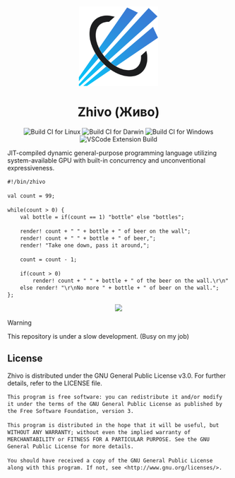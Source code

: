 <p align="center">
    <img src="assets/zhivo-logo.png" width="180" />
</p>
<h1 align="center">Zhivo (Живо)</h1>

<p align="center">
    <img alt="Build CI for Linux" src="https://github.com/nthnn/zhivo/actions/workflows/build_ci_linux.yml/badge.svg" />
    <img alt="Build CI for Darwin" src="https://github.com/nthnn/zhivo/actions/workflows/build_ci_darwin.yml/badge.svg" />
    <img alt="Build CI for Windows" src="https://github.com/nthnn/zhivo/actions/workflows/build_ci_windows.yml/badge.svg" />
    <img alt="VSCode Extension Build" src="https://github.com/nthnn/zhivo/actions/workflows/build_ci_vsce.yml/badge.svg" />
</p>

JIT-compiled dynamic general-purpose programming language utilizing system-available GPU with built-in concurrency and unconventional expressiveness.

```zhivo
#!/bin/zhivo

val count = 99;

while(count > 0) {
    val bottle = if(count == 1) "bottle" else "bottles";

    render! count + " " + bottle + " of beer on the wall";
    render! count + " " + bottle + " of beer,";
    render! "Take one down, pass it around,";

    count = count - 1;

    if(count > 0)
        render! count + " " + bottle + " of the beer on the wall.\r\n"
    else render! "\r\nNo more " + bottle + " of beer on the wall.";
};
```

<p align="center">
    <a href="https://zhivo.vercel.app"><img src="https://img.shields.io/badge/Learn%20More-007ec6?style=for-the-badge&logoColor=white&logo=Google-Chrome" /></a>
</p>

> [!WARNING]
> This repository is under a slow development. (Busy on my job)

## License

Zhivo is distributed under the GNU General Public License v3.0. For further details, refer to the LICENSE file.

```
This program is free software: you can redistribute it and/or modify  
it under the terms of the GNU General Public License as published by  
the Free Software Foundation, version 3.

This program is distributed in the hope that it will be useful, but 
WITHOUT ANY WARRANTY; without even the implied warranty of 
MERCHANTABILITY or FITNESS FOR A PARTICULAR PURPOSE. See the GNU 
General Public License for more details.

You should have received a copy of the GNU General Public License 
along with this program. If not, see <http://www.gnu.org/licenses/>.
```